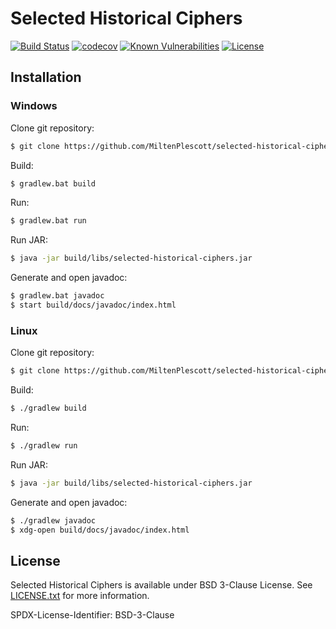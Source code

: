 # Selected Historical Ciphers

[![Build Status](https://travis-ci.org/MiltenPlescott/selected-historical-ciphers.svg?branch=master)](https://travis-ci.org/MiltenPlescott/selected-historical-ciphers)
[![codecov](https://codecov.io/gh/MiltenPlescott/selected-historical-ciphers/branch/master/graph/badge.svg)](https://codecov.io/gh/MiltenPlescott/selected-historical-ciphers)
[![Known Vulnerabilities](https://snyk.io/test/github/MiltenPlescott/selected-historical-ciphers/badge.svg)](https://snyk.io/test/github/MiltenPlescott/selected-historical-ciphers)
[![License](https://img.shields.io/badge/License-BSD%203--Clause-blue.svg)](https://opensource.org/licenses/BSD-3-Clause)

## Installation

### Windows

Clone git repository:
```sh
$ git clone https://github.com/MiltenPlescott/selected-historical-ciphers
```

Build:
```sh
$ gradlew.bat build
```

Run:
```sh
$ gradlew.bat run
```

Run JAR:
```sh
$ java -jar build/libs/selected-historical-ciphers.jar
```

Generate and open javadoc:
```sh
$ gradlew.bat javadoc
$ start build/docs/javadoc/index.html
```

### Linux

Clone git repository:
```sh
$ git clone https://github.com/MiltenPlescott/selected-historical-ciphers
```

Build:
```sh
$ ./gradlew build
```

Run:
```sh
$ ./gradlew run
```

Run JAR:
```sh
$ java -jar build/libs/selected-historical-ciphers.jar
```

Generate and open javadoc:
```sh
$ ./gradlew javadoc
$ xdg-open build/docs/javadoc/index.html
```

## License

Selected Historical Ciphers is available under BSD 3-Clause License. See [LICENSE.txt](https://github.com/MiltenPlescott/selected-historical-ciphers/blob/master/LICENSE.txt) for more information.

SPDX-License-Identifier: BSD-3-Clause
